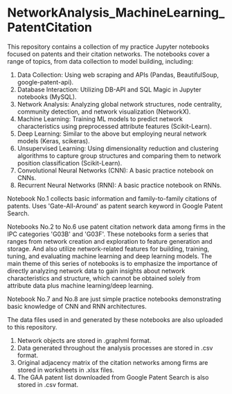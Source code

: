 # NetworkAnalysis_MachineLearning_PatentCitation
This repository contains a collection of my practice Jupyter notebooks focused on patents and their citation networks. 
The notebooks cover a range of topics, from data collection to model building, including:
 1. Data Collection: Using web scraping and APIs (Pandas, BeautifulSoup, google-patent-api).
 2. Database Interaction: Utilizing DB-API and SQL Magic in Jupyter notebooks (MySQL).
 3. Network Analysis: Analyzing global network structures, node centrality, community detection, and network visualization (NetworkX).
 4. Machine Learning: Training ML models to predict network characteristics using preprocessed attribute features (Scikit-Learn).
 5. Deep Learning: Similar to the above but employing neural network models (Keras, scikeras).
 6. Unsupervised Learning: Using dimensionality reduction and clustering algorithms to capture group structures and comparing them to network position classification (Scikit-Learn).
 7. Convolutional Neural Networks (CNN): A basic practice notebook on CNNs.
 8. Recurrent Neural Networks (RNN): A basic practice notebook on RNNs.

Notebook No.1 collects basic information and family-to-family citations of patents. Uses 'Gate-All-Around' as patent search keyword in Google Patent Search.

Notebooks No.2 to No.6 use patent citation network data among firms in the IPC categories 'G03B' and 'G03F'. These notebooks form a series that ranges from network creation and exploration to feature generation and storage. And also utilize network-related features for building, training, tuning, and evaluating machine learning and deep learning models. The main theme of this series of notebooks is to emphasize the importance of directly analyzing network data to gain insights about network characteristics and structure, which cannot be obtained solely from attribute data plus machine learning/deep learning.

Notebook No.7 and No.8 are just simple practice notebooks demonstrating basic knowledge of CNN and RNN architectures.

The data files used in and generated by these notebooks are also uploaded to this repository. 
 1. Network objects are stored in .graphml format.
 2. Data generated throughout the analysis processes are stored in .csv format.
 3. Original adjacency matrix of the citation networks among firms are stored in worksheets in .xlsx files.
 4. The GAA patent list downloaded from Google Patent Search is also stored in .csv format.
